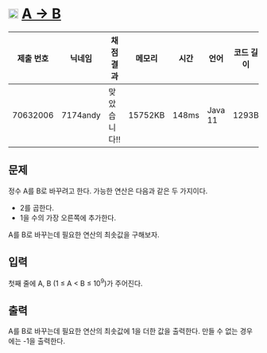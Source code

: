 # <img width="20px"  src="https://d2gd6pc034wcta.cloudfront.net/tier/9.svg" class="solvedac-tier"> [A → B](https://www.acmicpc.net/problem/16953) 

| 제출 번호 | 닉네임 | 채점 결과 | 메모리 | 시간 | 언어 | 코드 길이 |
|---|---|---|---|---|---|---|
|70632006|7174andy|맞았습니다!! |15752KB|148ms|Java 11|1293B|

## 문제
<p>정수 A를 B로 바꾸려고 한다. 가능한 연산은 다음과 같은 두 가지이다.</p>

<ul>
	<li>2를 곱한다.</li>
	<li>1을 수의 가장 오른쪽에 추가한다. </li>
</ul>

<p>A를 B로 바꾸는데 필요한 연산의 최솟값을 구해보자.</p>

## 입력
<p>첫째 줄에 A, B (1 ≤ A < B ≤ 10<sup>9</sup>)가 주어진다.</p>

## 출력
<p>A를 B로 바꾸는데 필요한 연산의 최솟값에 1을 더한 값을 출력한다. 만들 수 없는 경우에는 -1을 출력한다.</p>


